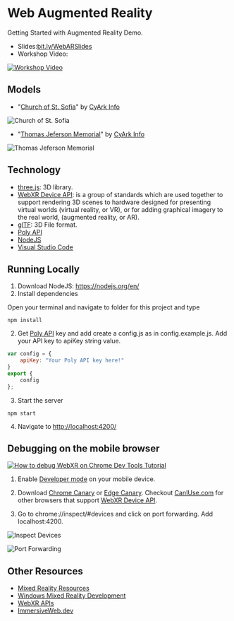 ﻿# Web Augmented Reality

Getting Started with Augmented Reality Demo.

* Slides:[bit.ly/WebARSlides](https://bit.ly/WebARSlides)
* Workshop Video:

[![Workshop Video](http://img.youtube.com/vi/trQYd-HVoBg/0.jpg)](http://www.youtube.com/watch?v=trQYd-HVoBg)

## Models

 - "[Church of St. Sofia](https://poly.google.com/view/13hUrQbMlAt)" by [CyArk Info](https://poly.google.com/user/4U4FhbhDQdR)

 

![Church of St. Sofia](images/ChurchofStSophia.gif)

 - "[Thomas Jeferson Memorial](https://poly.google.com/view/3uHfaa5Kmki)"  by [CyArk Info](https://poly.google.com/user/4U4FhbhDQdR)

 

![Thomas Jeferson Memorial](images/ThomasJeffersonMemorialUSA.gif)

## Technology

* [three.js](https://threejs.org/): 3D library.
* [WebXR Device API](https://developer.mozilla.org/en-US/docs/Web/API/WebXR_Device_API): is a group of standards which are used together to support rendering 3D scenes to hardware designed for presenting virtual worlds (virtual reality, or VR), or for adding graphical imagery to the real world, (augmented reality, or AR). 
* [glTF](https://www.khronos.org/gltf/): 3D File format.
* [Poly API](https://developers.google.com/poly)
* [NodeJS](https://nodejs.org/en/)
* [Visual Studio Code](https://code.visualstudio.com/?WT.mc_id=github-xrteaparty-ayyonet)

## Running Locally

1. Download NodeJS: https://nodejs.org/en/
2. Install dependencies

Open your terminal and navigate to folder for this project and type

``` 
npm install
```

2. Get [Poly API](https://developers.google.com/poly/develop/api) key and add create a config.js as in config.example.js. Add your API key to apiKey string value.

``` js
var config = {
    apiKey: "Your Poly API key here!"
}
export {
    config
};
```

3. Start the server

``` 
npm start
```

4. Navigate to [http://localhost:4200/](http://localhost:4200/)

## Debugging on the mobile browser

[![How to debug WebXR on Chrome Dev Tools Tutorial](http://img.youtube.com/vi/r-wSk24Wmpk/0.jpg)](https://www.youtube.com/watch?v=r-wSk24Wmpk)

1. Enable [Developer mode](https://developer.android.com/studio/debug/dev-options) on your mobile device.

2. Download [Chrome Canary](https://www.google.com/chrome/canary/) or [Edge Canary](https://www.microsoftedgeinsider.com/en-us/download). Checkout [CanIUse.com](https://caniuse.com/#feat=webxr) for other browsers that support [WebXR Device API](https://developer.mozilla.org/en-US/docs/Web/API/WebXR_Device_API).

3. Go to chrome://inspect/#devices and click on port forwarding. Add localhost:4200.

![Inspect Devices](images/portForwarding.png)

![Port Forwarding](images/portForwardingEnabled.png)

## Other Resources

* [Mixed Reality Resources](http://bit.ly/MixedRealityResources)
* [Windows Mixed Reality Development](https://docs.microsoft.com/en-us/windows/mixed-reality/?WT.mc_id=flashback-github-ayyonet)
* [WebXR APIs](https://developer.mozilla.org/en-US/docs/Web/API/WebXR_Device_API)
* [ImmersiveWeb.dev](https://immersiveweb.dev/)
